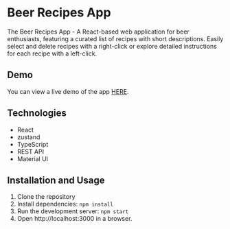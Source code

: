 # Beer Recipes App

The Beer Recipes App - A React-based web application for beer enthusiasts, featuring a curated list of recipes with short descriptions.
Easily select and delete recipes with a right-click or explore detailed instructions for each recipe with a left-click.

## Demo

You can view a live demo of the app [HERE](https://oksanabaloh.github.io/beer-app/).

## Technologies

- React
- zustand
- TypeScript
- REST API
- Material UI

## Installation and Usage

1. Clone the repository
2. Install dependencies: `npm install`
3. Run the development server: `npm start`
4. Open http://localhost:3000 in a browser.
